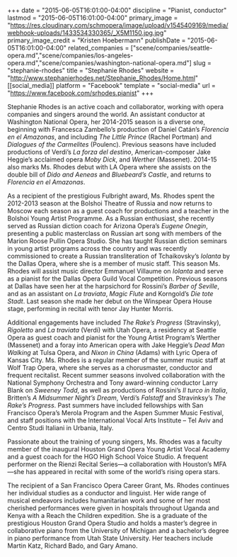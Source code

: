 +++
date = "2015-06-05T16:01:00-04:00"
discipline = "Pianist, conductor"
lastmod = "2015-06-05T16:01:00-04:00"
primary_image = "https://res.cloudinary.com/schmopera/image/upload/v1545409169/media/webhook-uploads/1433534330365/_X5M1150.jpg.jpg"
primary_image_credit = "Kristen Hoebermann"
publishDate = "2015-06-05T16:01:00-04:00"
related_companies = ["scene/companies/seattle-opera.md","scene/companies/los-angeles-opera.md","scene/companies/washington-national-opera.md"]
slug = "stephanie-rhodes"
title = "Stephanie Rhodes"
website = "http://www.stephanierhodes.net/Stephanie_Rhodes/Home.html"
[[social_media]]
platform = "Facebook"
template = "social-media"
url = "https://www.facebook.com/srhodes.pianist"
+++

Stephanie Rhodes is an active coach and collaborator, working with opera companies and singers around the world. An assistant conductor at Washington National Opera, her 2014-2015 season is a diverse one, beginning with Francesca Zambello’s production of Daniel Catán’s *Florencia en el Amazonas*, and including *The Little Prince* (Rachel Portman) and *Dialogues of the Carmelites* (Poulenc). Previous seasons have included productions of Verdi’s *La forza del destino*, American-composer Jake Heggie’s acclaimed opera *Moby Dick*, and *Werther* (Massenet). 2014-15 also marks Ms. Rhodes debut with LA Opera where she assists on the double bill of *Dido and Aeneas* and *Bluebeard’s Castle*, and returns to *Florencia en el Amazonas*.

As a recipient of the prestigious Fulbright award, Ms. Rhodes spent the 2012-2013 season at the Bolshoi Theatre of Russia and now returns to Moscow each season as a guest coach for productions and a teacher in the Bolshoi Young Artist Programme. As a Russian enthusiast, she recently served as Russian diction coach for Arizona Opera’s *Eugene Onegin*, presenting a public masterclass on Russian art song with members of the Marion Roose Pullin Opera Studio.  She has taught Russian diction seminars in young artist programs across the country and was recently commissioned to create a Russian transliteration of Tchaikovsky’s *Iolanta* by the Dallas Opera, where she is a member of music staff. This season Ms. Rhodes will assist music director Emmanuel Villaume on *Iolanta* and serve as a pianist for the Dallas Opera Guild Vocal Competition. Previous seasons at Dallas have seen her at the harpsichord for Rossini’s *Barber of Seville*, and as an assistant on *La traviata*, *Magic Flute* and Korngold’s *Die tote Stadt*. Last season she made her debut on the Winspear Opera House stage, performing in recital with tenor Jay Hunter Morris.

Additional engagements have included *The Rake’s Progress* (Stravinsky), *Rigoletto* and *La traviata* (Verdi) with Utah Opera, a residency at Seattle Opera as guest coach and pianist for the Young Artist Program’s Werther (Massenet) and a foray into American opera with Jake Heggie’s *Dead Man Walking* at Tulsa Opera, and *Nixon in China* (Adams) with Lyric Opera of Kansas City.  Ms. Rhodes is a regular member of the summer music staff at Wolf Trap Opera, where she serves as a chorusmaster, conductor and frequent recitalist. Recent summer seasons involved collaboration with the National Symphony Orchestra and Tony award-winning conductor Larry Blank on *Sweeney Todd*, as well as productions of Rossini’s *Il turco in Italia*, Britten’s *A Midsummer Night’s Dream*, Verdi’s *Falstaff* and Stravinksy’s *The Rake’s Progress*. Past summers have included fellowships with San Francisco Opera’s Merola Program and the Aspen Summer Music Festival, and staff positions with the International Vocal Arts Institute – Tel Aviv and Centro Studi Italiani in Urbania, Italy.   

Passionate about the training of young singers, Ms. Rhodes was a faculty member of the inaugural Houston Grand Opera Young Artist Vocal Academy and a guest coach for the HGO High School Voice Studio.  A frequent performer on the Rienzi Recital Series—a collaboration with Houston’s MFA—she has appeared in recital with some of the world’s rising opera stars.

The recipient of a San Francisco Opera Career Grant, Ms. Rhodes continues her individual studies as a conductor and linguist. Her wide range of musical endeavors includes humanitarian work and some of her most cherished performances were given in hospitals throughout Uganda and Kenya with a Reach the Children expedition.  She is a graduate of the prestigious Houston Grand Opera Studio and holds a master’s degree in collaborative piano from the University of Michigan and a bachelor’s degree in piano performance from Utah State University. Her teachers include Martin Katz, Richard Bado, and Gary Amano. 
